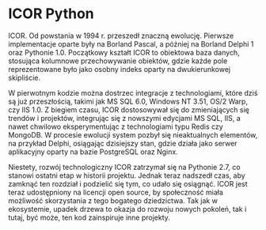 # ICOR Python

ICOR. Od powstania w 1994 r. przeszedł znaczną ewolucję. Pierwsze implementacje oparte były na Borland Pascal, a później na Borland Delphi 1 oraz Pythonie 1.0. Początkowy kształt ICOR to obiektowa baza danych, stosująca kolumnowe przechowywanie obiektów, gdzie każde pole reprezentowane było jako osobny indeks oparty na dwukierunkowej skipliście.

W pierwotnym kodzie można dostrzec integracje z technologiami, które dziś są już przeszłością, takimi jak MS SQL 6.0, Windows NT 3.51, OS/2 Warp, czy IIS 1.0. Z biegiem czasu, ICOR dostosowywał się do zmieniających się trendów i projektów, integrując się z nowszymi edycjami MS SQL, IIS, a nawet chwilowo eksperymentując z technologiami typu Redis czy MongoDB. W procesie ewolucji system pozbył się nieaktualnych elementów, na przykład Delphi, osiągając dzisiejszy stan, gdzie działa jako serwer aplikacyjny oparty na bazie PostgreSQL oraz Nginx.

Niestety, rozwój technologiczny ICOR zatrzymał się na Pythonie 2.7, co stanowi ostatni etap w historii projektu. Jednak teraz nadszedł czas, aby zamknąć ten rozdział i podzielić się tym, co udało się osiągnąć. ICOR jest teraz udostępniony na licencji open source, by społeczność miała możliwość skorzystania z tego bogatego dziedzictwa. Tak jak w ekosystemie, upadek drzewa to okazja do rozwoju nowych pokoleń, tak i tutaj, być może, ten kod zainspiruje inne projekty.
